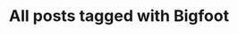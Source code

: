 ---
layout: tag
title: "All posts tagged with Bigfoot"
permalink: /weblog/tags/bigfoot/
taxonomy: Bigfoot
---
